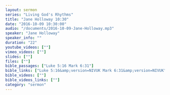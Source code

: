 ```yaml
---
layout: sermon
series: "Living God's Rhythms"
title: "Jane Holloway 10:30"
date: "2016-10-09 10:30:00"
audio: "/documents/2016-10-09-Jane-Holloway.mp3"
speaker: "Jane Holloway"
speaker_info: ""
duration: "22"
youtube_videos: [""]
vimeo_videos: [""]
slides: [""]
files: [""]
bible_passages: ["Luke 5:16 Mark 6:31"]
bible_links: ["Luke 5:16&amp;version=NIVUK Mark 6:31&amp;version=NIVUK"]
bible_videos: [""]
bible_videos_links: [""]
category: "sermon"
---
```

